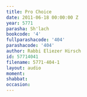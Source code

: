 ```yaml
---
title: Pro Choice
date: 2011-06-18 00:00:00 Z
year: 5771
parasha: Sh'lach
bookcode: '4'
fullparashacode: '404'
parashacode: '404'
author: Rabbi Eliezer Hirsch
id: 57714041
filename: 5771-404-1
layout: audio
moment: 
shabbat: 
occasion: 
---
```


